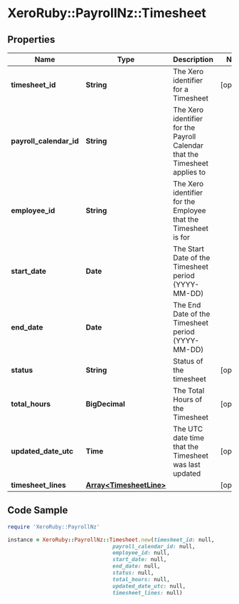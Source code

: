 # XeroRuby::PayrollNz::Timesheet

## Properties

Name | Type | Description | Notes
------------ | ------------- | ------------- | -------------
**timesheet_id** | **String** | The Xero identifier for a Timesheet | [optional] 
**payroll_calendar_id** | **String** | The Xero identifier for the Payroll Calendar that the Timesheet applies to | 
**employee_id** | **String** | The Xero identifier for the Employee that the Timesheet is for | 
**start_date** | **Date** | The Start Date of the Timesheet period (YYYY-MM-DD) | 
**end_date** | **Date** | The End Date of the Timesheet period (YYYY-MM-DD) | 
**status** | **String** | Status of the timesheet | [optional] 
**total_hours** | **BigDecimal** | The Total Hours of the Timesheet | [optional] 
**updated_date_utc** | **Time** | The UTC date time that the Timesheet was last updated | [optional] 
**timesheet_lines** | [**Array&lt;TimesheetLine&gt;**](TimesheetLine.md) |  | [optional] 

## Code Sample

```ruby
require 'XeroRuby::PayrollNz'

instance = XeroRuby::PayrollNz::Timesheet.new(timesheet_id: null,
                                 payroll_calendar_id: null,
                                 employee_id: null,
                                 start_date: null,
                                 end_date: null,
                                 status: null,
                                 total_hours: null,
                                 updated_date_utc: null,
                                 timesheet_lines: null)
```


